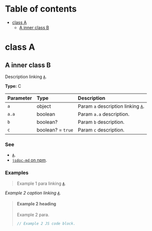 # Table of contents

- [class A](#class-a)
  - [A inner class B](#a-inner-class-b)

# class A

## A inner class B

Description linking [`A`](#class-a).

**Type:** C

| Parameter | Type              | Description                                    |
| :-------- | :---------------- | :--------------------------------------------- |
| `a`       | object            | Param `a` description linking [`A`](#class-a). |
| `a.a`     | boolean           | Param `a.a` description.                       |
| `b`       | boolean?          | Param `b` description.                         |
| `c`       | boolean? = `true` | Param `c` description.                         |

### See

- [`A`](#class-a).
- [`jsdoc-md` on npm](https://npm.im/jsdoc-md).

### Examples

> Example 1 para linking [`A`](#class-a).

_Example 2 caption linking [`A`](#class-a)._

> #### Example 2 heading
>
> Example 2 para.
>
> ```js
> // Example 2 JS code block.
> ```
